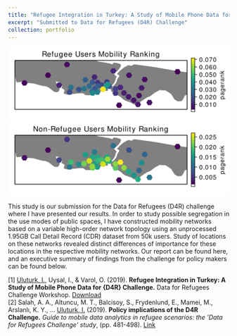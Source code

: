 ```yaml
---
title: "Refugee Integration in Turkey: A Study of Mobile Phone Data for D4R Challenge"
excerpt: "Submitted to Data for Refugees (D4R) Challenge"
collection: portfolio 
---
```

<img src='/images/mobility_istanbul.png'> <img src='/images/mobility_istanbul_nref.png'>

This study is our submission for the Data for Refugees (D4R) challenge where I have presented our results. In order to study possible segregation in the use modes of public spaces, I have constructed mobility networks based on a variable high-order network topology using an unprocessed 1.95GB Call Detail Record (CDR) dataset from 50k users. Study of locations on these networks revealed distinct differences of importance for these locations in the respective mobility networks. Our report can be found here, and an executive summary of findings from the challenge for policy makers can be found below. 

\[1\] <ins>Uluturk, I.</ins>, Uysal, I., \& Varol, O. (2019). <b>Refugee Integration in Turkey: A Study of Mobile Phone Data for {D4R} Challenge.</b> Data for Refugees Challenge Workshop. [Download](https://d4r.turktelekom.com.tr/Content/Documents/d4r-proceedings.pdf)<br/>
\[2\] Salah, A. A., Altuncu, M. T., Balcisoy, S., Frydenlund, E., Mamei, M., Arslanlı, K. Y., ... <ins>Uluturk, I.</ins> (2019). <b>Policy implications of the D4R Challenge.</b> <i>Guide to mobile data analytics in refugee scenarios: the 'Data for Refugees Challenge' study</i>, (pp. 481-498). [Link](https://link.springer.com/chapter/10.1007%2F978-3-030-12554-7_25)

